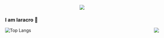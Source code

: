 <p align="center">
  <img align="center" src="https://media.giphy.com/media/gdNmEIkMm2wUpspdTf/giphy.gif"/>
</p>

### I am laracro 👋

> 

![Top Langs](https://github-readme-stats.vercel.app/api/top-langs/?username=mattn&hide=html)
<img align="right" src="https://github-readme-stats.vercel.app/api?username=laracro&show_icons=true&icon_color=805AD5&text_color=718096&bg_color=ffffff&hide_title=true" />
